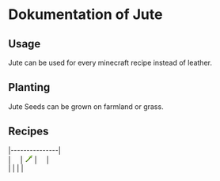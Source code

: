 # Dokumentation of Jute

## Usage

Jute can be used for every minecraft recipe instead of leather.

## Planting

Jute Seeds can be grown on farmland or grass. 

## Recipes 

|---------------|  
| &nbsp; &nbsp; | ![Jute Stalk](./../src/main/resources/assets/veganlife/textures/items/jutestalk.png?raw=true) | &nbsp; &nbsp; |   
|   |    |   |